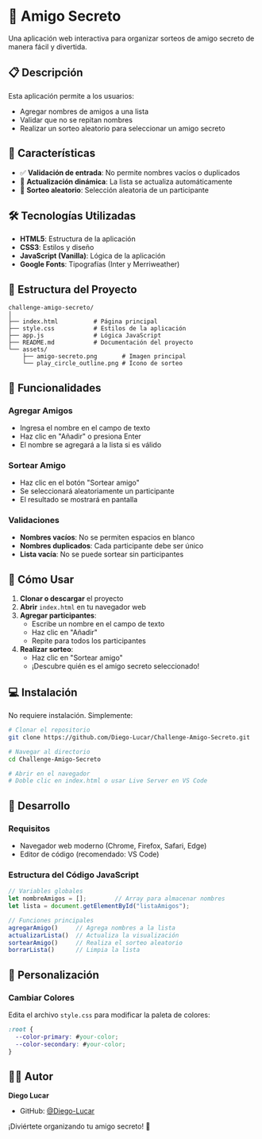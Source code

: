 # 🎁 Amigo Secreto

Una aplicación web interactiva para organizar sorteos de amigo secreto de manera fácil y divertida.

## 📋 Descripción

Esta aplicación permite a los usuarios:
- Agregar nombres de amigos a una lista
- Validar que no se repitan nombres
- Realizar un sorteo aleatorio para seleccionar un amigo secreto

## 🚀 Características

- ✅ **Validación de entrada**: No permite nombres vacíos o duplicados
- 🔄 **Actualización dinámica**: La lista se actualiza automáticamente
- 🎲 **Sorteo aleatorio**: Selección aleatoria de un participante

## 🛠️ Tecnologías Utilizadas

- **HTML5**: Estructura de la aplicación
- **CSS3**: Estilos y diseño 
- **JavaScript (Vanilla)**: Lógica de la aplicación
- **Google Fonts**: Tipografías (Inter y Merriweather)

## 📁 Estructura del Proyecto

```
challenge-amigo-secreto/
│
├── index.html          # Página principal
├── style.css           # Estilos de la aplicación
├── app.js              # Lógica JavaScript
├── README.md           # Documentación del proyecto
└── assets/
    ├── amigo-secreto.png       # Imagen principal
    └── play_circle_outline.png # Ícono de sorteo
```

## 🎯 Funcionalidades

### Agregar Amigos
- Ingresa el nombre en el campo de texto
- Haz clic en "Añadir" o presiona Enter
- El nombre se agregará a la lista si es válido

### Sortear Amigo
- Haz clic en el botón "Sortear amigo"
- Se seleccionará aleatoriamente un participante
- El resultado se mostrará en pantalla

### Validaciones
- **Nombres vacíos**: No se permiten espacios en blanco
- **Nombres duplicados**: Cada participante debe ser único
- **Lista vacía**: No se puede sortear sin participantes

## 🚀 Cómo Usar

1. **Clonar o descargar** el proyecto
2. **Abrir** `index.html` en tu navegador web
3. **Agregar participantes**:
   - Escribe un nombre en el campo de texto
   - Haz clic en "Añadir"
   - Repite para todos los participantes
4. **Realizar sorteo**:
   - Haz clic en "Sortear amigo"
   - ¡Descubre quién es el amigo secreto seleccionado!

## 💻 Instalación

No requiere instalación. Simplemente:

```bash
# Clonar el repositorio
git clone https://github.com/Diego-Lucar/Challenge-Amigo-Secreto.git

# Navegar al directorio
cd Challenge-Amigo-Secreto

# Abrir en el navegador
# Doble clic en index.html o usar Live Server en VS Code
```

## 🔧 Desarrollo

### Requisitos
- Navegador web moderno (Chrome, Firefox, Safari, Edge)
- Editor de código (recomendado: VS Code)

### Estructura del Código JavaScript

```javascript
// Variables globales
let nombreAmigos = [];        // Array para almacenar nombres
let lista = document.getElementById("listaAmigos");

// Funciones principales
agregarAmigo()     // Agrega nombres a la lista
actualizarLista()  // Actualiza la visualización
sortearAmigo()     // Realiza el sorteo aleatorio
borrarLista()      // Limpia la lista
```

## 🎨 Personalización

### Cambiar Colores
Edita el archivo `style.css` para modificar la paleta de colores:

```css
:root {
  --color-primary: #your-color;
  --color-secondary: #your-color;
}
```

## 👨‍💻 Autor

**Diego Lucar**
- GitHub: [@Diego-Lucar](https://github.com/Diego-Lucar)


¡Diviértete organizando tu amigo secreto! 🎉

